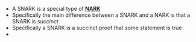 - A SNARK is a special type of **[NARK](../notes/NARK)**
- Specifically the main difference between a SNARK and a NARK is that a SNARK is *succinct* 
- Specifically a SNARK is a succinct proof that some statement is true 
- 